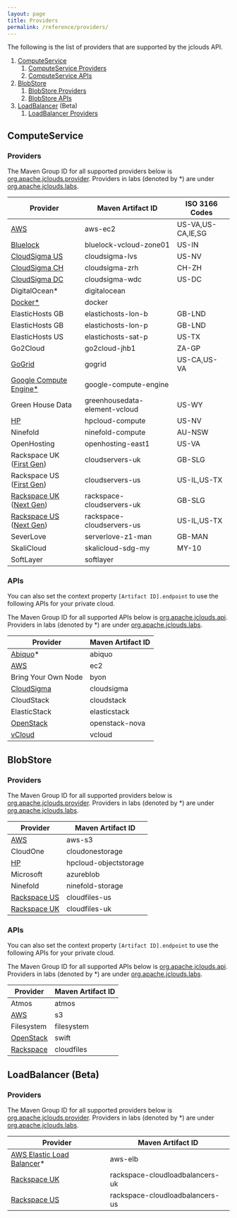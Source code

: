 ```yaml
---
layout: page
title: Providers
permalink: /reference/providers/
---
```


The following is the list of providers that are supported by the jclouds API.

1. [ComputeService](#compute)
    1. [ComputeService Providers](#compute-providers)
    1. [ComputeService APIs](#compute-apis)
1. [BlobStore](#blobstore)
    1. [BlobStore Providers](#blobstore-providers)
    1. [BlobStore APIs](#blobstore-apis)
1. [LoadBalancer](#loadbalancer) (Beta)
    1. [LoadBalancer Providers](#loadbalancer-providers)

## <a id="compute"></a>ComputeService
### <a id="compute-providers"></a>Providers

The Maven Group ID for all supported providers below is [org.apache.jclouds.provider](http://search.maven.org/#search%7Cga%7C1%7Corg.apache.jclouds.provider). Providers in labs (denoted by \*) are under [org.apache.jclouds.labs](http://search.maven.org/#search%7Cga%7C1%7Corg.apache.jclouds.labs).

<table class="table table-striped table-hover">
    <thead>
        <tr>
            <th>Provider</th>
            <th>Maven Artifact ID</th>
            <th>ISO 3166 Codes</th>
        </tr>
    </thead>
    <tbody>
        <tr>
            <td><a href="/guides/aws/">AWS</a></td>
            <td>aws-ec2</td>
            <td>US-VA,US-CA,IE,SG</td>
        </tr>
        <tr>
            <td><a href="/guides/bluelock/">Bluelock</a></td>
            <td>bluelock-vcloud-zone01</td>
            <td>US-IN</td>
        </tr>
        <tr>
            <td><a href="/guides/cloudsigma/">CloudSigma US</a></td>
            <td>cloudsigma-lvs</td>
            <td>US-NV</td>
        </tr>
        <tr>
            <td><a href="/guides/cloudsigma/">CloudSigma CH</a></td>
            <td>cloudsigma-zrh</td>
            <td>CH-ZH</td>
        </tr>
        <tr>
            <td><a href="/guides/cloudsigma/">CloudSigma DC</a></td>
            <td>cloudsigma-wdc</td>
            <td>US-DC</td>
        </tr>
        <tr>
            <td>DigitalOcean*</td>
            <td>digitalocean</td>
            <td></td>
        </tr>
        <tr>
            <td><a href="/guides/docker/">Docker*</a></td>
            <td>docker</td>
            <td></td>
        </tr>
        <tr>
            <td>ElasticHosts GB</td>
            <td>elastichosts-lon-b</td>
            <td>GB-LND</td>
        </tr>
        <tr>
            <td>ElasticHosts GB</td>
            <td>elastichosts-lon-p</td>
            <td>GB-LND</td>
        </tr>
        <tr>
            <td>ElasticHosts US</td>
            <td>elastichosts-sat-p</td>
            <td>US-TX</td>
        </tr>
        <tr>
            <td>Go2Cloud</td>
            <td>go2cloud-jhb1</td>
            <td>ZA-GP</td>
        </tr>
        <tr>
            <td><a href="/guides/go-grid/">GoGrid</a></td>
            <td>gogrid</td>
            <td>US-CA,US-VA</td>
        </tr>
        <tr>
            <td><a href="/guides/google/">Google Compute Engine*</a></td>
            <td>google-compute-engine</td>
            <td></td>
        </tr>
        <tr>
            <td>Green House Data</td>
            <td>greenhousedata-element-vcloud</td>
            <td>US-WY</td>
        </tr>
        <tr>
            <td><a href="/guides/hpcloud/">HP</a></td>
            <td>hpcloud-compute</td>
            <td>US-NV</td>
        </tr>
        <tr>
            <td>Ninefold</td>
            <td>ninefold-compute</td>
            <td>AU-NSW</td>
        </tr>
        <tr>
            <td>OpenHosting</td>
            <td>openhosting-east1</td>
            <td>US-VA</td>
        </tr>
        <tr>
            <td>Rackspace UK (<a href="http://www.rackspace.com/knowledge_center/article/next-gen-vs-first-gen-feature-comparison">First Gen</a>)</td>
            <td>cloudservers-uk</td>
            <td>GB-SLG</td>
        </tr>
        <tr>
            <td>Rackspace US (<a href="http://www.rackspace.com/knowledge_center/article/next-gen-vs-first-gen-feature-comparison">First Gen</a>)</td>
            <td>cloudservers-us</td>
            <td>US-IL,US-TX</td>
        </tr>
        <tr>
            <td><a href="/guides/rackspace/">Rackspace UK</a> (<a href="http://www.rackspace.com/knowledge_center/article/next-gen-vs-first-gen-feature-comparison">Next Gen</a>)</td>
            <td>rackspace-cloudservers-uk</td>
            <td>GB-SLG</td>
        </tr>
        <tr>
            <td><a href="/guides/rackspace/">Rackspace US</a> (<a href="http://www.rackspace.com/knowledge_center/article/next-gen-vs-first-gen-feature-comparison">Next Gen</a>)</td>
            <td>rackspace-cloudservers-us</td>
            <td>US-IL,US-TX</td>
        </tr>
        <tr>
            <td>SeverLove</td>
            <td>serverlove-z1-man</td>
            <td>GB-MAN</td>
        </tr>
        <tr>
            <td>SkaliCloud</td>
            <td>skalicloud-sdg-my</td>
            <td>MY-10</td>
        </tr>
        <tr>
            <td>SoftLayer</td>
            <td>softlayer</td>
            <td></td>
        </tr>
    </tbody>
</table>

### <a id="compute-apis"></a>APIs

You can also set the context property `[Artifact ID].endpoint` to use the following APIs for your private cloud.

The Maven Group ID for all supported APIs below is [org.apache.jclouds.api](http://search.maven.org/#search%7Cga%7C1%7Corg.apache.jclouds.api). Providers in labs (denoted by \*) are under [org.apache.jclouds.labs](http://search.maven.org/#search%7Cga%7C1%7Corg.apache.jclouds.labs).

<table class="table table-striped table-hover">
    <thead>
        <tr>
            <th>Provider</th>
            <th>Maven Artifact ID</th>
        </tr>
    </thead>
    <tbody>
        <tr>
            <td><a href="/guides/abiquo/">Abiquo</a>*</td>
            <td>abiquo</td>
        </tr>
        <tr>
            <td><a href="/guides/aws-ec2/">AWS</a></td>
            <td>ec2</td>
        </tr>
        <tr>
            <td>Bring Your Own Node</td>
            <td>byon</td>
        </tr>
        <tr>
            <td><a href="/guides/cloudsigma/">CloudSigma</a></td>
            <td>cloudsigma</td>
        </tr>
        <tr>
            <td>CloudStack</td>
            <td>cloudstack</td>
        </tr>
        <tr>
            <td>ElasticStack</td>
            <td>elasticstack</td>
        </tr>
        <tr>
            <td><a href="/guides/openstack/">OpenStack</a></td>
            <td>openstack-nova</td>
        </tr>
        <tr>
            <td><a href="/guides/vcloud/">vCloud</a></td>
            <td>vcloud</td>
        </tr>
    </tbody>
</table>


## <a id="blobstore"></a>BlobStore
### <a id="blobstore-providers"></a>Providers

The Maven Group ID for all supported providers below is [org.apache.jclouds.provider](http://search.maven.org/#search%7Cga%7C1%7Corg.apache.jclouds.provider). Providers in labs (denoted by \*) are under [org.apache.jclouds.labs](http://search.maven.org/#search%7Cga%7C1%7Corg.apache.jclouds.labs).

<table class="table table-striped table-hover">
    <thead>
        <tr>
            <th>Provider</th>
            <th>Maven Artifact ID</th>
        </tr>
    </thead>
    <tbody>
        <tr>
            <td><a href="/guides/aws-s3/">AWS</a></td>
            <td>aws-s3</td>
        </tr>
        <tr>
            <td>CloudOne</td>
            <td>cloudonestorage</td>
        </tr>
        <tr>
            <td><a href="/guides/hpcloud/">HP</a></td>
            <td>hpcloud-objectstorage</td>
        </tr>
        <tr>
            <td>Microsoft</td>
            <td>azureblob</td>
        </tr>
        <tr>
            <td>Ninefold</td>
            <td>ninefold-storage</td>
        </tr>
        <tr>
            <td><a href="/guides/rackspace/">Rackspace US</a></td>
            <td>cloudfiles-us</td>
        </tr>
        <tr>
            <td><a href="/guides/rackspace/">Rackspace UK</a></td>
            <td>cloudfiles-uk</td>
        </tr>
    </tbody>
</table>

### <a id="blobstore-apis"></a>APIs

You can also set the context property `[Artifact ID].endpoint` to use the following APIs for your private cloud.

The Maven Group ID for all supported APIs below is [org.apache.jclouds.api](http://search.maven.org/#search%7Cga%7C1%7Corg.apache.jclouds.api). Providers in labs (denoted by \*) are under [org.apache.jclouds.labs](http://search.maven.org/#search%7Cga%7C1%7Corg.apache.jclouds.labs).

<table class="table table-striped table-hover">
    <thead>
        <tr>
            <th>Provider</th>
            <th>Maven Artifact ID</th>
        </tr>
    </thead>
    <tbody>
        <tr>
            <td>Atmos</td>
            <td>atmos</td>
        </tr>
        <tr>
            <td><a href="/guides/aws-s3/">AWS</a></td>
            <td>s3</td>
        </tr>
        <tr>
            <td>Filesystem</td>
            <td>filesystem</td>
        </tr>
        <tr>
            <td><a href="/guides/openstack/">OpenStack</a></td>
            <td>swift</td>
        </tr>
        <tr>
            <td><a href="/guides/rackspace/">Rackspace</a></td>
            <td>cloudfiles</td>
        </tr>
    </tbody>
</table>

## <a id="loadbalancer"></a>LoadBalancer (Beta)
### <a id="loadbalancer-providers"></a>Providers

The Maven Group ID for all supported providers below is [org.apache.jclouds.provider](http://search.maven.org/#search%7Cga%7C1%7Corg.apache.jclouds.provider). Providers in labs (denoted by \*) are under [org.apache.jclouds.labs](http://search.maven.org/#search%7Cga%7C1%7Corg.apache.jclouds.labs).

<table class="table table-striped table-hover">
    <thead>
        <tr>
            <th>Provider</th>
            <th>Maven Artifact ID</th>
        </tr>
    </thead>
    <tbody>
        <tr>
            <td><a href="/guides/aws/">AWS Elastic Load Balancer</a>*</td>
            <td>aws-elb</td>
        </tr>
        <tr>
            <td><a href="/guides/rackspace/">Rackspace UK</a></td>
            <td>rackspace-cloudloadbalancers-uk</td>
        </tr>
        <tr>
            <td><a href="/guides/rackspace/">Rackspace US</a></td>
            <td>rackspace-cloudloadbalancers-us</td>
        </tr>
    </tbody>
</table>
